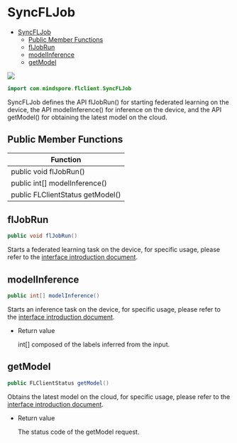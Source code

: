 # SyncFLJob

<!-- TOC -->

- [SyncFLJob](#syncfljob)
    - [Public Member Functions](#public-member-functions)
    - [flJobRun](#fljobrun)
    - [modelInference](#modelinference)
    - [getModel](#getmodel)

<!-- /TOC -->

<a href="https://gitee.com/mindspore/docs/blob/master/docs/federated/api/source_en/java_api_syncfljob.md" target="_blank"><img src="https://gitee.com/mindspore/docs/raw/master/resource/_static/logo_source.png"></a>

```java
import com.mindspore.flclient.SyncFLJob
```

SyncFLJob defines the API flJobRun() for starting federated learning on the device, the API modelInference() for inference on the device, and the API getModel() for obtaining the latest model on the cloud.

## Public Member Functions

| **Function**                     |
| -------------------------------- |
| public void flJobRun()           |
| public int[] modelInference()    |
| public FLClientStatus getModel() |

## flJobRun

```java
public void flJobRun()
```

Starts a federated learning task on the device, for specific usage, please refer to the [interface introduction document](https://www.mindspore.cn/federated/api/en/master/interface_description_federated_client.html).

## modelInference

```java
public int[] modelInference()
```

Starts an inference task on the device, for specific usage, please refer to the [interface introduction document](https://www.mindspore.cn/federated/api/en/master/interface_description_federated_client.html).

- Return value

  int[] composed of the labels inferred from the input.

## getModel

```java
public FLClientStatus getModel()
```

Obtains the latest model on the cloud, for specific usage, please refer to the [interface introduction document](https://www.mindspore.cn/federated/api/en/master/interface_description_federated_client.html).

- Return value

  The status code of the getModel request.
